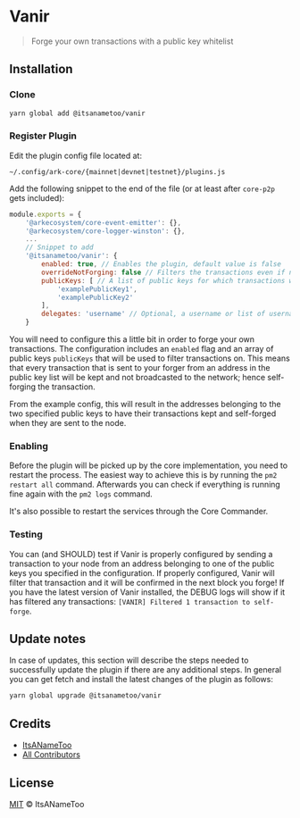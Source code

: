 # Vanir

> Forge your own transactions with a public key whitelist

## Installation

### Clone

```bash
yarn global add @itsanametoo/vanir
```

### Register Plugin

Edit the plugin config file located at:

`~/.config/ark-core/{mainnet|devnet|testnet}/plugins.js`

Add the following snippet to the end of the file (or at least after `core-p2p` gets included):

```javascript
module.exports = {
    '@arkecosystem/core-event-emitter': {},
    '@arkecosystem/core-logger-winston': {},
    ...
    // Snippet to add
    '@itsanametoo/vanir': {
        enabled: true, // Enables the plugin, default value is false
        overrideNotForging: false // Filters the transactions even if no configured delegate is forging, default value is false
        publicKeys: [ // A list of public keys for which transactions will not be broadcasted
            'examplePublicKey1',
            'examplePublicKey2'
        ],
        delegates: 'username' // Optional, a username or list of usernames of delegates whose current status the plugin will check against
    }
```

You will need to configure this a little bit in order to forge your own transactions.
The configuration includes an `enabled` flag and an array of public keys `publicKeys` that will be used to filter transactions on.
This means that every transaction that is sent to your forger from an address in the public key list will be kept and not broadcasted to the network; hence self-forging the transaction.

From the example config, this will result in the addresses belonging to the two specified public keys to have their transactions kept and self-forged when they are sent to the node.

### Enabling

Before the plugin will be picked up by the core implementation, you need to restart the process.
The easiest way to achieve this is by running the `pm2 restart all` command.
Afterwards you can check if everything is running fine again with the `pm2 logs` command.

It's also possible to restart the services through the Core Commander.

### Testing

You can (and SHOULD) test if Vanir is properly configured by sending a transaction to your node from an address belonging to one of the public keys you specified in the configuration.
If properly configured, Vanir will filter that transaction and it will be confirmed in the next block you forge!
If you have the latest version of Vanir installed, the DEBUG logs will show if it has filtered any transactions: `[VANIR] Filtered 1 transaction to self-forge`.

## Update notes

In case of updates, this section will describe the steps needed to successfully update the plugin if there are any additional steps.
In general you can get fetch and install the latest changes of the plugin as follows:

```bash
yarn global upgrade @itsanametoo/vanir
```

## Credits

- [ItsANameToo](https://github.com/itsanametoo)
- [All Contributors](../../contributors)

## License

[MIT](LICENSE) © ItsANameToo
